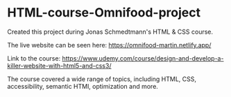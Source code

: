 # HTML-course-Omnifood-project
Created this project during Jonas Schmedtmann's HTML &amp; CSS course. 


The live website can be seen here: https://omnifood-martin.netlify.app/ 

Link to the course: https://www.udemy.com/course/design-and-develop-a-killer-website-with-html5-and-css3/

The course covered a wide range of topics, including HTML, CSS, accessibility, semantic HTMl, optimization and more.
